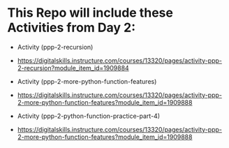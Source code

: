 # This Repo will include these Activities from Day 2:

* Activity (ppp-2-recursion)
- https://digitalskills.instructure.com/courses/13320/pages/activity-ppp-2-recursion?module_item_id=1909884 

* Activity (ppp-2-more-python-function-features)
- https://digitalskills.instructure.com/courses/13320/pages/activity-ppp-2-more-python-function-features?module_item_id=1909888 

* Activity (ppp-2-python-function-practice-part-4)
- https://digitalskills.instructure.com/courses/13320/pages/activity-ppp-2-more-python-function-features?module_item_id=1909888